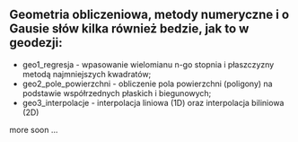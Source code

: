 ## Geometria obliczeniowa, metody numeryczne i o Gausie słów kilka również bedzie, jak to w geodezji: 

+ geo1_regresja - wpasowanie wielomianu n-go stopnia i płaszczyzny metodą najmniejszych kwadratów;
+ geo2_pole_powierzchni - obliczenie pola powierzchni (poligony) na podstawie współrzednych płaskich i biegunowych;
+ geo3_interpolacje - interpolacja liniowa (1D) oraz interpolacja biliniowa (2D)

more soon ...

